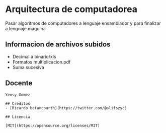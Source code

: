 # Arquitectura de computadorea

Pasar algoritmos de computadores a lenguaje ensamblador y para finalizar a lenguaje maquina

## Informacion de archivos subidos

- Decimal a binario/xls
- Formatos multiplicacion.pdf
- Suma sucesiva

## Docente

```
Yensy Gomez

## Créditos
- [Ricardo betancourth](https://twitter.com/@slifszyc)

## Licencia

[MIT](https://opensource.org/licenses/MIT)